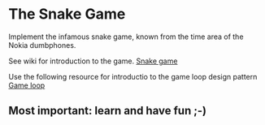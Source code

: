 # The Snake Game

Implement the infamous snake game, known from the time area of the Nokia dumbphones.

See wiki for introduction to the game. [Snake game](https://en.wikipedia.org/wiki/Snake_(video_game_genre))

Use the following resource for introductio to the game loop design pattern
[Game loop](https://gameprogrammingpatterns.com/game-loop.html)

## Most important: learn and have fun ;-)
